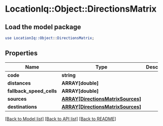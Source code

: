 # LocationIq::Object::DirectionsMatrix

## Load the model package
```perl
use LocationIq::Object::DirectionsMatrix;
```

## Properties
Name | Type | Description | Notes
------------ | ------------- | ------------- | -------------
**code** | **string** |  | [optional] 
**distances** | **ARRAY[double]** |  | [optional] 
**fallback_speed_cells** | **ARRAY[double]** |  | [optional] 
**sources** | [**ARRAY[DirectionsMatrixSources]**](DirectionsMatrixSources.md) |  | [optional] 
**destinations** | [**ARRAY[DirectionsMatrixSources]**](DirectionsMatrixSources.md) |  | [optional] 

[[Back to Model list]](../README.md#documentation-for-models) [[Back to API list]](../README.md#documentation-for-api-endpoints) [[Back to README]](../README.md)


